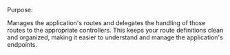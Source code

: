 Purpose: 

Manages the application's routes and delegates the handling of those routes to the appropriate controllers. This keeps your route definitions clean and organized, making it easier to understand and manage the application's endpoints.